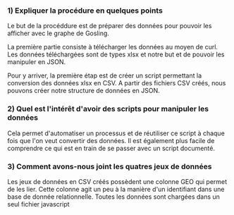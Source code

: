 ### 1) Expliquer la procédure en quelques points
Le but de la procéddure est de préparer des données pour pouvoir les afficher avec le graphe de Gosling. 

La première partie consiste à télécharger les données au moyen de curl.
Les données téléchargées sont de types xlsx et notre but et de pouvoir les manipuler en JSON. 

Pour y arriver, la première étap est de créer un script permettant la conversion des données xlsx en CSV. 
A partir des fichiers CSV créés, nous pouvons créer notre structure de données en JSON. 

### 2) Quel est l'intérêt d'avoir des scripts pour manipuler les données
Cela permet d'automatiser un processus et de réutiliser ce script à chaque fois que l'on veut convertir des données. 
Il est également plus facile de comprendre ce qui est en train de se passer avec un script documenté. 

### 3) Comment avons-nous joint les quatres jeux de données
Les jeux de données en CSV créés possèdent une colonne GEO qui permet de les lier. Cette colonne agit un peu à la manière d'un identifiant dans une base de donnée relationnelle. 
Toutes les données sont chargées dans un seul fichier javascript